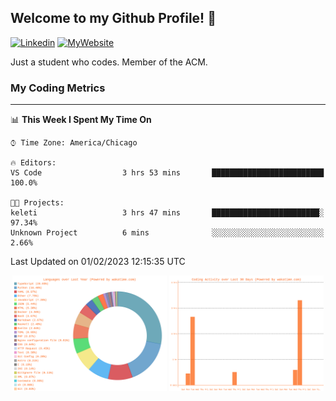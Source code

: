 ## Welcome to my Github Profile! 👋

[![Linkedin](https://img.shields.io/badge/LinkedIn-0077B5?style=for-the-badge&logo=linkedin&logoColor=white)](https://www.linkedin.com/in/mkeleti)   [![MyWebsite](https://img.shields.io/badge/website-000000?style=for-the-badge&logo=About.me&logoColor=white)](https://mkeleti.com)

Just a student who codes. Member of the ACM.

### My Coding Metrics

---

<!--START_SECTION:waka-->
📊 **This Week I Spent My Time On** 

```text
⌚︎ Time Zone: America/Chicago

🔥 Editors: 
VS Code                  3 hrs 53 mins       █████████████████████████   100.0%

🐱‍💻 Projects: 
keleti                   3 hrs 47 mins       ████████████████████████░   97.34% 
Unknown Project          6 mins              ░░░░░░░░░░░░░░░░░░░░░░░░░   2.66%

```


 Last Updated on 01/02/2023 12:15:35 UTC
<!--END_SECTION:waka-->

<p align="center" >
<img width="49%" alt="My most used Languages" src="assets/waka-langs.svg"/>
<img width="49%" alt="My activity over last month" src="assets/waka-activs.svg"/>
</p>